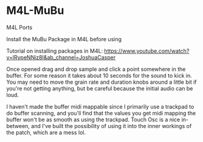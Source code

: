 # M4L-MuBu
M4L Ports

Install the MuBu Package in M4L before using

Tutorial on installing packages in M4L: 
https://www.youtube.com/watch?v=lRypeNNiz8I&ab_channel=JoshuaCasper

Once opened drag and drop sample and click a point somewhere in the buffer. For some reason it takes about 10 seconds for the sound to kick in. You may need to move the grain rate and duration knobs around a little bit if you're not getting anything, but be careful because the initial audio can be loud.

I haven't made the buffer midi mappable since I primarily use a trackpad to do buffer scanning, and you'll find that the values you get midi mapping the buffer won't be as smooth as using the trackpad. Touch Osc is a nice in-between, and I've built the possibility of using it into the inner workings of the patch, which are a mess lol. 




